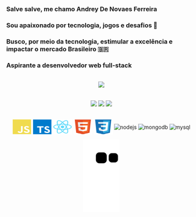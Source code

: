 ### Salve salve, me chamo Andrey De Novaes Ferreira
### Sou apaixonado por tecnologia, jogos e desafios 🚀
### Busco, por meio da tecnologia, estimular a excelência e impactar o mercado Brasileiro 🇧🇷
### Aspirante a desenvolvedor web full-stack

<br />

<div align="center">
  <a href="https://github.com/AndreyNovaes">
  <img height="170em" src="https://github-readme-stats.vercel.app/api/top-langs/?username=AndreyNovaes&layout=compact&langs_count=7&theme=github_dark"/>
</div>

<div style="display: inline_block"><br>
  
<div align="center"> 

  <a target="_blank" href="https://www.linkedin.com/in/andrey-de-novaes" target="_blank"><img src="https://img.shields.io/badge/-LinkedIn-%230077B5?style=for-the-badge&logo=linkedin&logoColor=white" target="_blank"></a> 
  <a target="_blank" href="https://wa.me/5521994312856?text=Olá!%20Encontrei%20seu%20GitHub.%20Podemos%20conversar%20por%20aqui?">
    <img src="https://img.shields.io/badge/WhatsApp-4BB749?style=for-the-badge&logo=whatsapp&logoColor=white" /></a>
      <a href = "mailto:andreynovaespro@gmail.com"><img src="https://img.shields.io/badge/-Email-002050?style=for-the-badge&logo=Minutemailer&logoColor=white" target="_blank"></a>
      
 <div style="display: inline_block"><br>
  <img align="center" alt="js" height="40" width="50" src="https://raw.githubusercontent.com/devicons/devicon/master/icons/javascript/javascript-plain.svg">
  <img align="center" alt="typeScript" height="40" width="50" src="https://raw.githubusercontent.com/devicons/devicon/master/icons/typescript/typescript-plain.svg">
  <img align="center" alt="react" height="40" width="50" src="https://raw.githubusercontent.com/devicons/devicon/master/icons/react/react-original.svg">
  <img align="center" alt="html" height="40" width="50" src="https://raw.githubusercontent.com/devicons/devicon/master/icons/html5/html5-original.svg">
  <img align="center" alt="css" height="40" width="50" src="https://raw.githubusercontent.com/devicons/devicon/master/icons/css3/css3-original.svg">
  <img align="center" alt="nodejs" height="40" width="50"  src="https://cdn.jsdelivr.net/gh/devicons/devicon/icons/nodejs/nodejs-original.svg" />
  <img align="center" alt="mongodb" height="50" width="50"  src="https://cdn.jsdelivr.net/gh/devicons/devicon/icons/mongodb/mongodb-original-wordmark.svg"/>
  <img align="center" alt="mysql" height="50" width="50"  src="https://cdn.jsdelivr.net/gh/devicons/devicon/icons/mysql/mysql-original-wordmark.svg"
</div>
  
  ![snake gif](https://github.com/AndreyNovaes/AndreyNovaes/blob/output/github-contribution-grid-snake.svg)
     
</div>



